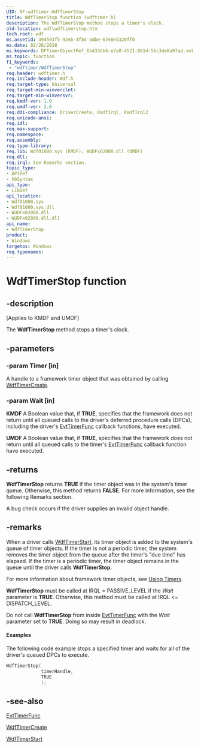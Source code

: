 ```yaml
---
UID: NF:wdftimer.WdfTimerStop
title: WdfTimerStop function (wdftimer.h)
description: The WdfTimerStop method stops a timer's clock.
old-location: wdf\wdftimerstop.htm
tech.root: wdf
ms.assetid: 394593f5-92eb-4f84-adbe-67e0e5320ff0
ms.date: 02/26/2018
ms.keywords: DFTimerObjectRef_6b433db6-e7a0-4521-961d-56c3de8a97ad.xml, WdfTimerStop, WdfTimerStop method, kmdf.wdftimerstop, wdf.wdftimerstop, wdftimer/WdfTimerStop
ms.topic: function
f1_keywords:
 - "wdftimer/WdfTimerStop"
req.header: wdftimer.h
req.include-header: Wdf.h
req.target-type: Universal
req.target-min-winverclnt: 
req.target-min-winversvr: 
req.kmdf-ver: 1.0
req.umdf-ver: 2.0
req.ddi-compliance: DriverCreate, KmdfIrql, KmdfIrql2
req.unicode-ansi: 
req.idl: 
req.max-support: 
req.namespace: 
req.assembly: 
req.type-library: 
req.lib: Wdf01000.sys (KMDF); WUDFx02000.dll (UMDF)
req.dll: 
req.irql: See Remarks section.
topic_type:
- APIRef
- kbSyntax
api_type:
- LibDef
api_location:
- Wdf01000.sys
- Wdf01000.sys.dll
- WUDFx02000.dll
- WUDFx02000.dll.dll
api_name:
- WdfTimerStop
product:
- Windows
targetos: Windows
req.typenames: 
---
```


# WdfTimerStop function


## -description


<p class="CCE_Message">[Applies to KMDF and UMDF]</p>

The <b>WdfTimerStop</b> method stops a timer's clock.


## -parameters




### -param Timer [in]

A handle to a framework timer object that was obtained by calling <a href="https://docs.microsoft.com/windows-hardware/drivers/ddi/content/wdftimer/nf-wdftimer-wdftimercreate">WdfTimerCreate</a>.


### -param Wait [in]

<b>KMDF </b>A Boolean value that, if <b>TRUE</b>, specifies that the framework does not return until all queued calls to the driver's deferred procedure calls (DPCs), including the driver's <a href="https://docs.microsoft.com/windows-hardware/drivers/ddi/content/wdftimer/nc-wdftimer-evt_wdf_timer">EvtTimerFunc</a> callback functions, have executed. 

<b>UMDF </b>A Boolean value that, if <b>TRUE</b>, specifies that the framework does not return until all queued calls to the timer's <a href="https://docs.microsoft.com/windows-hardware/drivers/ddi/content/wdftimer/nc-wdftimer-evt_wdf_timer">EvtTimerFunc</a> callback function have executed.


## -returns



<b>WdfTimerStop</b> returns <b>TRUE</b> if the timer object was in the system's timer queue. Otherwise, this method returns <b>FALSE</b>. For more information, see the following Remarks section. 

A bug check occurs if the driver supplies an invalid object handle.




## -remarks



When a driver calls <a href="https://docs.microsoft.com/windows-hardware/drivers/ddi/content/wdftimer/nf-wdftimer-wdftimerstart">WdfTimerStart</a>, its timer object is added to the system's queue of timer objects. If the timer is not a periodic timer, the system removes the timer object from the queue after the timer's "due time" has elapsed. If the timer is a periodic timer, the timer object remains in the queue until the driver calls <b>WdfTimerStop</b>. 

For more information about framework timer objects, see <a href="https://docs.microsoft.com/windows-hardware/drivers/wdf/using-timers">Using Timers</a>.

<b>WdfTimerStop</b> must be called at IRQL = PASSIVE_LEVEL if the <i>Wait</i> parameter is <b>TRUE</b>. Otherwise, this method must be called at IRQL <= DISPATCH_LEVEL.



Do not call <b>WdfTimerStop</b> from inside <a href="https://docs.microsoft.com/windows-hardware/drivers/ddi/content/wdftimer/nc-wdftimer-evt_wdf_timer">EvtTimerFunc</a> with the <i>Wait</i> parameter set to <b>TRUE</b>.  Doing so may result in deadlock.


#### Examples

The following code example stops a specified timer and waits for all of the driver's queued DPCs to execute.

```cpp
WdfTimerStop(
             timerHandle,
             TRUE
             );
```



## -see-also




<a href="https://docs.microsoft.com/windows-hardware/drivers/ddi/content/wdftimer/nc-wdftimer-evt_wdf_timer">EvtTimerFunc</a>



<a href="https://docs.microsoft.com/windows-hardware/drivers/ddi/content/wdftimer/nf-wdftimer-wdftimercreate">WdfTimerCreate</a>



<a href="https://docs.microsoft.com/windows-hardware/drivers/ddi/content/wdftimer/nf-wdftimer-wdftimerstart">WdfTimerStart</a>
 

 

